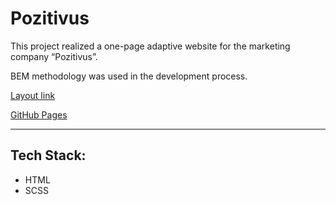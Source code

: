# Pozitivus

This project realized a one-page adaptive website for the marketing company “Pozitivus”.  

BEM methodology was used in the development process.

[Layout link](https://www.figma.com/design/racHPrMNd7jO0XgXQPpE7w/Positivus-Landing-Page-Design-(Community)?node-id=25-145&node-type=canvas&t=VnQxxi13mrxhlqsd-0)

[GitHub Pages](https://gidcher.github.io/pozitivus/)

---

## Tech Stack:

* HTML 
* SCSS
